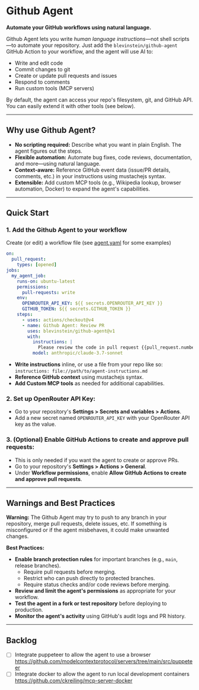 # Github Agent

**Automate your GitHub workflows using natural language.**

Github Agent lets you write *human language instructions*—not shell scripts—to automate your repository. Just add the `blevinstein/github-agent` GitHub Action to your workflow, and the agent will use AI to:
- Write and edit code
- Commit changes to git
- Create or update pull requests and issues
- Respond to comments
- Run custom tools (MCP servers)

By default, the agent can access your repo's filesystem, git, and GitHub API. You can easily extend it with other tools (see below).

---

## Why use Github Agent?

- **No scripting required:** Describe what you want in plain English. The agent figures out the steps.
- **Flexible automation:** Automate bug fixes, code reviews, documentation, and more—using natural language.
- **Context-aware:** Reference GitHub event data (issue/PR details, comments, etc.) in your instructions using mustachejs syntax.
- **Extensible:** Add custom MCP tools (e.g., Wikipedia lookup, browser automation, Docker) to expand the agent's capabilities.

---

## Quick Start

### 1. Add the Github Agent to your workflow

Create (or edit) a workflow file (see [agent.yaml](.github/workflows/agent.yaml) for some examples)

```yaml
on:
  pull_request:
    types: [opened]
jobs:
  my_agent_job:
    runs-on: ubuntu-latest
    permissions:
      pull-requests: write
    env:
      OPENROUTER_API_KEY: ${{ secrets.OPENROUTER_API_KEY }}
      GITHUB_TOKEN: ${{ secrets.GITHUB_TOKEN }}
    steps:
      - uses: actions/checkout@v4
      - name: Github Agent: Review PR
        uses: blevinstein/github-agent@v1
        with:
          instructions: |
            Please review the code in pull request {{pull_request.number}} and suggest improvements.
          model: anthropic/claude-3.7-sonnet
```

- **Write instructions** inline, or use a file from your repo like so: `instructions: file://path/to/agent-instructions.md`
- **Reference GitHub context** using mustachejs syntax.
- **Add Custom MCP tools** as needed for additional capabilities.

### 2. Set up OpenRouter API Key:
   - Go to your repository's **Settings > Secrets and variables > Actions**.
   - Add a new secret named `OPENROUTER_API_KEY` with your OpenRouter API key as the value.

### 3. (Optional) Enable GitHub Actions to create and approve pull requests:
   - This is only needed if you want the agent to create or approve PRs.
   - Go to your repository's **Settings > Actions > General**.
   - Under **Workflow permissions**, enable **Allow GitHub Actions to create and approve pull requests**.

---

## Warnings and Best Practices

**Warning:** The Github Agent may try to push to any branch in your repository, merge pull requests, delete issues, etc. If something is misconfigured or if the agent misbehaves, it could make unwanted changes.

**Best Practices:**
- **Enable branch protection rules** for important branches (e.g., `main`, release branches).
  - Require pull requests before merging.
  - Restrict who can push directly to protected branches.
  - Require status checks and/or code reviews before merging.
- **Review and limit the agent's permissions** as appropriate for your workflow.
- **Test the agent in a fork or test repository** before deploying to production.
- **Monitor the agent's activity** using GitHub's audit logs and PR history.

---

## Backlog

- [ ] Integrate puppeteer to allow the agent to use a browser https://github.com/modelcontextprotocol/servers/tree/main/src/puppeteer
- [ ] Integrate docker to allow the agent to run local development containers https://github.com/ckreiling/mcp-server-docker
